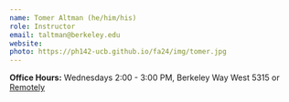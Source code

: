 ```yaml
---
name: Tomer Altman (he/him/his)
role: Instructor
email: taltman@berkeley.edu
website: 
photo: https://ph142-ucb.github.io/fa24/img/tomer.jpg
---
```


**Office Hours:** Wednesdays 2:00 - 3:00 PM, Berkeley Way West 5315 or [Remotely](https://berkeley.zoom.us/j/93271104166)

